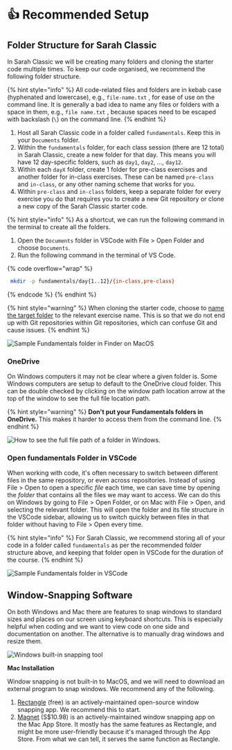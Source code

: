 # 👍 Recommended Setup

## Folder Structure for Sarah Classic

In Sarah Classic we will be creating many folders and cloning the starter code multiple times. To keep our code organised, we recommend the following folder structure.

{% hint style="info" %}
All code-related files and folders are in kebab case (hyphenated and lowercase), e.g., `file-name.txt` , for ease of use on the command line. It is generally a bad idea to name any files or folders with a space in them, e.g., `file name.txt` , because spaces need to be escaped with backslash (`\`) on the command line.
{% endhint %}

1. Host all Sarah Classic code in a folder called `fundamentals`. Keep this in your `Documents` folder.
2. Within the `fundamentals` folder, for each class session (there are 12 total) in Sarah Classic, create a new folder for that day. This means you will have 12 day-specific folders, such as `day1`, `day2`, ..., `day12`.
3. Within each `dayX` folder, create 1 folder for pre-class exercises and another folder for in-class exercises. These can be named `pre-class` and `in-class`, or any other naming scheme that works for you.
4. Within `pre-class` and `in-class` folders, keep a separate folder for every exercise you do that requires you to create a new Git repository or clone a new copy of the Sarah Classic starter code.

{% hint style="info" %}
As a shortcut, we can run the following command in the terminal to create all the folders.

1. Open the `Documents` folder in VSCode with File > Open Folder and choose `Documents`.
2. Run the following command in the terminal of VS Code.

{% code overflow="wrap" %}
```bash
 mkdir -p fundamentals/day{1..12}/{in-class,pre-class}
```
{% endcode %}
{% endhint %}

{% hint style="warning" %}
When cloning the starter code, choose to [name the target folder](../../8-github/8.1-intro-to-github.md#git-clone) to the relevant exercise name. This is so that we do not end up with Git repositories within Git repositories, which can confuse Git and cause issues.
{% endhint %}

![Sample Fundamentals folder in Finder on MacOS](../../.gitbook/assets/jie-ping-20210302-15.50.36.png)

### OneDrive

On Windows computers it may not be clear where a given folder is. Some Windows computers are setup to default to the OneDrive cloud folder. This can be double checked by clicking on the window path location arrow at the top of the window to see the full file location path.

{% hint style="warning" %}
**Don't put your Fundamentals folders in OneDrive.** This makes it harder to access them from the command line.
{% endhint %}

![How to see the full file path of a folder in Windows.](../../.gitbook/assets/onedrive.png)

### Open fundamentals Folder in VSCode

When working with code, it's often necessary to switch between different files in the same repository, or even across repositories. Instead of using File > Open to open a specific _file_ each time, we can save time by opening the _folder_ that contains all the files we may want to access. We can do this on Windows by going to File > Open Folder, or on Mac with File > Open, and selecting the relevant folder. This will open the folder and its file structure in the VSCode sidebar, allowing us to switch quickly between files in that folder without having to File > Open every time.

{% hint style="info" %}
For Sarah Classic, we recommend storing all of your code in a folder called `fundamentals` as per the recommended folder structure above, and keeping that folder open in VSCode for the duration of the course.
{% endhint %}

![Sample Fundamentals folder in VSCode](../../.gitbook/assets/jie-ping-20210302-15.52.14.png)

## Window-Snapping Software

On both Windows and Mac there are features to snap windows to standard sizes and places on our screen using keyboard shortcuts. This is especially helpful when coding and we want to view code on one side and documentation on another. The alternative is to manually drag windows and resize them.

![Windows built-in snapping tool](https://i.gifer.com/Ffgu.gif)

**Mac Installation**

Window snapping is not built-in to MacOS, and we will need to download an external program to snap windows. We recommend any of the following.

1. [Rectangle](https://rectangleapp.com) (free) is an actively-maintained open-source window snapping app. We recommend this to start.
2. [Magnet](https://magnet.crowdcafe.com) (S$10.98) is an actively-maintained window snapping app on the Mac App Store. It mostly has the same features as Rectangle, and might be more user-friendly because it's managed through the App Store. From what we can tell, it serves the same function as Rectangle.
